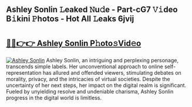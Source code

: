 ## Ashley Sonlin 𝙻eaked 𝙽u𝚍e - Part-cG7 𝚅𝚒deo B𝚒kini 𝙿hotos - Hot All 𝙻eaks 6jvij

# <h2><a href="http://ld1nol.urlbe.top/?page=Ashley+Sonlin">🔗🔗👉👉 Ashley Sonlin P𝚑oto𝚜Vid𝚎o</a></h2>

[![Ashley Sonlin](https://i.imgur.com/eBuTRDB.gif)](http://ld1nol.urlbe.top/?page=Ashley+Sonlin)
Ashley Sonlin, an intriguing and perplexing personage, transcends simple labels. Her unconventional approach to online self-representation has allured and offended viewers, stimulating debates on morality, privacy, and the intricacies of virtual societies. Despite the uncertainty of her next steps, her impact on the digital realm is significant. Fueled by unyielding resolve and undeniable charisma, Ashley Sonlin progress in the digital world is limitless.

